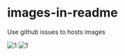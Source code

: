 # images-in-readme
Use github issues to hosts images


![1](https://cloud.githubusercontent.com/assets/25628685/23155283/95112762-f844-11e6-8974-f503b0cd1520.PNG)
![1](https://cloud.githubusercontent.com/assets/25628685/23156072/0a098822-f848-11e6-8ba7-18f136eb794d.PNG)

